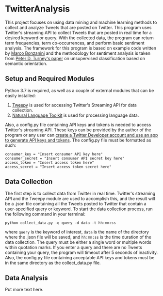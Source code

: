 # TwitterAnalysis
This project focuses on using data mining and machine learning methods to collect and analyze Tweets that are posted on Twitter. This program uses Twitter's streaming API to collect Tweets that are posted in real time for a desired keyword or query. With the collected data, the program can return term frequencies, term co-occurrences, and perform basic sentiment analysis. The framework for this program is based on example code written by [Marco Bonzanini](https://github.com/bonzanini) and the methodology for sentiment analysis is taken from [Peter D. Turney's paper](https://www.aclweb.org/anthology/P02-1053.pdf) on unsupervised classification based on semantic orientation.

## Setup and Required Modules
Python 3.7 is required, as well as a couple of external modules that can be easily installed:
1. [Tweepy](https://www.tweepy.org) is used for accessing Twitter's Streaming API for data collection.
2. [Natural Language Toolkit](https://www.nltk.org) is used for processing language data.

Also, a config.py file containing API keys and tokens is needed to access Twitter's streaming API. These keys can be provided by the author of the program or any user can [create a Twitter Developer account and use an app to generate API keys and tokens](https://developer.twitter.com/en.html). The config.py file must be formatted as such:
```
consumer_key = "Insert consumer API key here"
consumer_secret = "Insert consumer API secret key here"
access_token = "Insert access token here"
access_secret = "Insert access token secret here"
```

## Data Collection
The first step is to collect data from Twitter in real time. Twitter's streaming API and the Tweepy module are used to accomplish this, and the result will be a .json file containing all the Tweets posted to Twitter that contain a user-specified query or keyword. To start the data collection process, run the following command in your terminal:
```
python collect_data.py -q query -d data -t hh:mm:ss
```
where ```query``` is the keyword of interest, ```data``` is the name of the directory where the .json file will be saved, and ```hh:mm:ss``` is the time duration of the data collection. The query must be either a single word or multiple words within quotation marks. If you enter a query and there are no Tweets containing your query, the program will timeout after 5 seconds of inactivity. Also, the config.py file containing acceptable API keys and tokens must be in the same directory as the collect_data.py file.

## Data Analysis
Put more text here.
